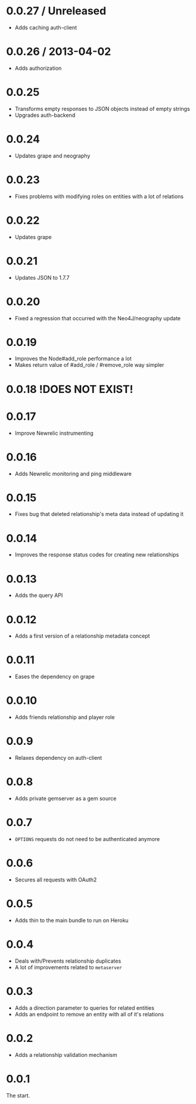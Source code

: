 # 0.0.27 / Unreleased

* Adds caching auth-client

# 0.0.26 / 2013-04-02

* Adds authorization

# 0.0.25

* Transforms empty responses to JSON objects instead of empty strings
* Upgrades auth-backend

# 0.0.24

* Updates grape and neography

# 0.0.23

* Fixes problems with modifying roles on entities with a lot of relations

# 0.0.22

* Updates grape

# 0.0.21

* Updates JSON to 1.7.7

# 0.0.20

* Fixed a regression that occurred with the Neo4J/neography update

# 0.0.19

* Improves the Node#add_role performance a lot
* Makes return value of #add_role / #remove_role way simpler

# 0.0.18 !DOES NOT EXIST!

# 0.0.17

* Improve Newrelic instrumenting

# 0.0.16

* Adds Newrelic monitoring and ping middleware

# 0.0.15

* Fixes bug that deleted relationship's meta data instead of updating it

# 0.0.14

* Improves the response status codes for creating new relationships

# 0.0.13

* Adds the query API

# 0.0.12

* Adds a first version of a relationship metadata concept

# 0.0.11

* Eases the dependency on grape

# 0.0.10

* Adds friends relationship and player role

# 0.0.9

* Relaxes dependency on auth-client

# 0.0.8

* Adds private gemserver as a gem source

# 0.0.7

* ``OPTIONS`` requests do not need to be authenticated anymore

# 0.0.6

* Secures all requests with OAuth2

# 0.0.5

* Adds thin to the main bundle to run on Heroku

# 0.0.4

  * Deals with/Prevents relationship duplicates
  * A lot of improvements related to ``metaserver``

# 0.0.3

* Adds a direction parameter to queries for related entities
* Adds an endpoint to remove an entity with all of it's relations

# 0.0.2

* Adds a relationship validation mechanism

# 0.0.1

The start.
